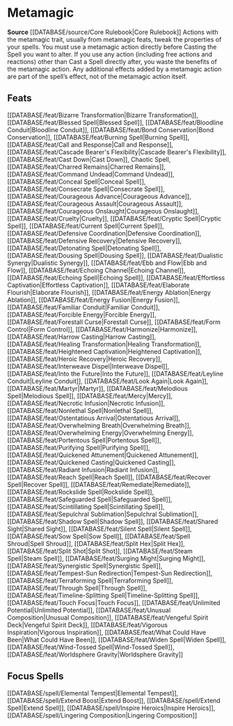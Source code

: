 ﻿---
id: '107'
name: Metamagic
rarity: Common
rus_type_level: null
source: '[[DATABASE/source/Core Rulebook|Core Rulebook]]'
trait:
- Metamagic
type: Trait

---
# Metamagic

**Source** [[DATABASE/source/Core Rulebook|Core Rulebook]] 
Actions with the metamagic trait, usually from metamagic feats, tweak the properties of your spells. You must use a metamagic action directly before Casting the Spell you want to alter. If you use any action (including free actions and reactions) other than Cast a Spell directly after, you waste the benefits of the metamagic action. Any additional effects added by a metamagic action are part of the spell’s effect, not of the metamagic action itself.

## Feats

[[DATABASE/feat/Bizarre Transformation|Bizarre Transformation]], [[DATABASE/feat/Blessed Spell|Blessed Spell]], [[DATABASE/feat/Bloodline Conduit|Bloodline Conduit]], [[DATABASE/feat/Bond Conservation|Bond Conservation]], [[DATABASE/feat/Burning Spell|Burning Spell]], [[DATABASE/feat/Call and Response|Call and Response]], [[DATABASE/feat/Cascade Bearer's Flexibility|Cascade Bearer's Flexibility]], [[DATABASE/feat/Cast Down|Cast Down]], Chaotic Spell, [[DATABASE/feat/Charred Remains|Charred Remains]], [[DATABASE/feat/Command Undead|Command Undead]], [[DATABASE/feat/Conceal Spell|Conceal Spell]], [[DATABASE/feat/Consecrate Spell|Consecrate Spell]], [[DATABASE/feat/Courageous Advance|Courageous Advance]], [[DATABASE/feat/Courageous Assault|Courageous Assault]], [[DATABASE/feat/Courageous Onslaught|Courageous Onslaught]], [[DATABASE/feat/Cruelty|Cruelty]], [[DATABASE/feat/Cryptic Spell|Cryptic Spell]], [[DATABASE/feat/Current Spell|Current Spell]], [[DATABASE/feat/Defensive Coordination|Defensive Coordination]], [[DATABASE/feat/Defensive Recovery|Defensive Recovery]], [[DATABASE/feat/Detonating Spell|Detonating Spell]], [[DATABASE/feat/Dousing Spell|Dousing Spell]], [[DATABASE/feat/Dualistic Synergy|Dualistic Synergy]], [[DATABASE/feat/Ebb and Flow|Ebb and Flow]], [[DATABASE/feat/Echoing Channel|Echoing Channel]], [[DATABASE/feat/Echoing Spell|Echoing Spell]], [[DATABASE/feat/Effortless Captivation|Effortless Captivation]], [[DATABASE/feat/Elaborate Flourish|Elaborate Flourish]], [[DATABASE/feat/Energy Ablation|Energy Ablation]], [[DATABASE/feat/Energy Fusion|Energy Fusion]], [[DATABASE/feat/Familiar Conduit|Familiar Conduit]], [[DATABASE/feat/Forcible Energy|Forcible Energy]], [[DATABASE/feat/Forestall Curse|Forestall Curse]], [[DATABASE/feat/Form Control|Form Control]], [[DATABASE/feat/Harmonize|Harmonize]], [[DATABASE/feat/Harrow Casting|Harrow Casting]], [[DATABASE/feat/Healing Transformation|Healing Transformation]], [[DATABASE/feat/Heightened Captivation|Heightened Captivation]], [[DATABASE/feat/Heroic Recovery|Heroic Recovery]], [[DATABASE/feat/Interweave Dispel|Interweave Dispel]], [[DATABASE/feat/Into the Future|Into the Future]], [[DATABASE/feat/Leyline Conduit|Leyline Conduit]], [[DATABASE/feat/Look Again|Look Again]], [[DATABASE/feat/Martyr|Martyr]], [[DATABASE/feat/Melodious Spell|Melodious Spell]], [[DATABASE/feat/Mercy|Mercy]], [[DATABASE/feat/Necrotic Infusion|Necrotic Infusion]], [[DATABASE/feat/Nonlethal Spell|Nonlethal Spell]], [[DATABASE/feat/Ostentatious Arrival|Ostentatious Arrival]], [[DATABASE/feat/Overwhelming Breath|Overwhelming Breath]], [[DATABASE/feat/Overwhelming Energy|Overwhelming Energy]], [[DATABASE/feat/Portentous Spell|Portentous Spell]], [[DATABASE/feat/Purifying Spell|Purifying Spell]], [[DATABASE/feat/Quickened Attunement|Quickened Attunement]], [[DATABASE/feat/Quickened Casting|Quickened Casting]], [[DATABASE/feat/Radiant Infusion|Radiant Infusion]], [[DATABASE/feat/Reach Spell|Reach Spell]], [[DATABASE/feat/Recover Spell|Recover Spell]], [[DATABASE/feat/Remediate|Remediate]], [[DATABASE/feat/Rockslide Spell|Rockslide Spell]], [[DATABASE/feat/Safeguarded Spell|Safeguarded Spell]], [[DATABASE/feat/Scintillating Spell|Scintillating Spell]], [[DATABASE/feat/Sepulchral Sublimation|Sepulchral Sublimation]], [[DATABASE/feat/Shadow Spell|Shadow Spell]], [[DATABASE/feat/Shared Sight|Shared Sight]], [[DATABASE/feat/Silent Spell|Silent Spell]], [[DATABASE/feat/Sow Spell|Sow Spell]], [[DATABASE/feat/Spell Shroud|Spell Shroud]], [[DATABASE/feat/Split Hex|Split Hex]], [[DATABASE/feat/Split Shot|Split Shot]], [[DATABASE/feat/Steam Spell|Steam Spell]], [[DATABASE/feat/Surging Might|Surging Might]], [[DATABASE/feat/Synergistic Spell|Synergistic Spell]], [[DATABASE/feat/Tempest-Sun Redirection|Tempest-Sun Redirection]], [[DATABASE/feat/Terraforming Spell|Terraforming Spell]], [[DATABASE/feat/Through Spell|Through Spell]], [[DATABASE/feat/Timeline-Splitting Spell|Timeline-Splitting Spell]], [[DATABASE/feat/Touch Focus|Touch Focus]], [[DATABASE/feat/Unlimited Potential|Unlimited Potential]], [[DATABASE/feat/Unusual Composition|Unusual Composition]], [[DATABASE/feat/Vengeful Spirit Deck|Vengeful Spirit Deck]], [[DATABASE/feat/Vigorous Inspiration|Vigorous Inspiration]], [[DATABASE/feat/What Could Have Been|What Could Have Been]], [[DATABASE/feat/Widen Spell|Widen Spell]], [[DATABASE/feat/Wind-Tossed Spell|Wind-Tossed Spell]], [[DATABASE/feat/Worldsphere Gravity|Worldsphere Gravity]]

## Focus Spells

[[DATABASE/spell/Elemental Tempest|Elemental Tempest]], [[DATABASE/spell/Extend Boost|Extend Boost]], [[DATABASE/spell/Extend Spell|Extend Spell]], [[DATABASE/spell/Inspire Heroics|Inspire Heroics]], [[DATABASE/spell/Lingering Composition|Lingering Composition]]